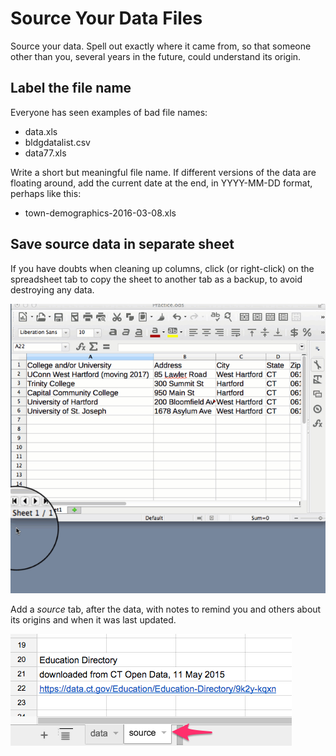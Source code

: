 # Source Your Data Files

Source your data. Spell out exactly where it came from, so that someone other than you, several years in the future, could understand its origin.

## Label the file name

Everyone has seen examples of bad file names:
  - data.xls
  - bldgdatalist.csv
  - data77.xls

Write a short but meaningful file name. If different versions of the data are floating around, add the current date at the end, in YYYY-MM-DD format, perhaps like this:
  - town-demographics-2016-03-08.xls

## Save source data in separate sheet

If you have doubts when cleaning up columns, click (or right-click) on the spreadsheet tab to copy the sheet to another tab as a backup, to avoid destroying any data.

![](SpreadsheetCopySheet640w.gif)

Add a *source* tab, after the data, with notes to remind you and others about its origins and when it was last updated.

![](SpreadsheetSourceTab.png)
